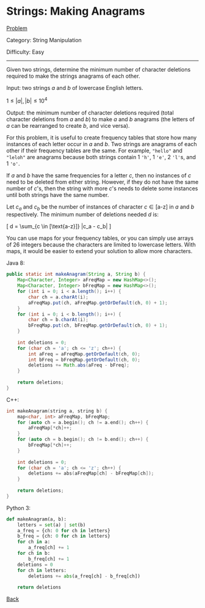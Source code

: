 # Strings: Making Anagrams

[Problem](https://www.hackerrank.com/challenges/ctci-making-anagrams/problem)

Category: String Manipulation

Difficulty: Easy

---

Given two strings, determine the minimum number of character deletions required
to make the strings anagrams of each other.

Input: two strings $a$ and $b$ of lowercase English letters.

$1 \leq |a|, |b| \leq 10^4$

Output: the minimum number of character deletions required (total character
deletions from $a$ and $b$) to make $a$ and $b$ anagrams (the letters of $a$ can
be rearranged to create $b$, and vice versa).

For this problem, it is useful to create frequency tables that store how many
instances of each letter occur in $a$ and $b$. Two strings are anagrams of each
other if their frequency tables are the same. For example, ```"hello"``` and
```"leloh"``` are anagrams because both strings contain 1 ```'h'```, 1
```'e'```, 2 ```'l'```s, and 1 ```'o'```.

If $a$ and $b$ have the same frequencies for a letter $c$, then no instances of
$c$ need to be deleted from either string. However, if they do not have the same
number of $c$'s, then the string with more $c$'s needs to delete some instances
until both strings have the same number.

Let $c_a$ and $c_b$ be the number of instances of character $c \in [\text{a-z}]$
in $a$ and $b$ respectively. The minimum number of deletions needed $d$ is:

\[ d = \sum_{c \in [\text{a-z}]} |c_a - c_b| \]

You can use maps for your frequency tables, or you can simply use arrays of 26
integers because the characters are limited to lowercase letters. With maps, it
would be easier to extend your solution to allow more characters.

Java 8:
```java
public static int makeAnagram(String a, String b) {
    Map<Character, Integer> aFreqMap = new HashMap<>();
    Map<Character, Integer> bFreqMap = new HashMap<>();
    for (int i = 0; i < a.length(); i++) {
        char ch = a.charAt(i);
        aFreqMap.put(ch, aFreqMap.getOrDefault(ch, 0) + 1);
    }
    for (int i = 0; i < b.length(); i++) {
        char ch = b.charAt(i);
        bFreqMap.put(ch, bFreqMap.getOrDefault(ch, 0) + 1);
    }
    
    int deletions = 0;
    for (char ch = 'a'; ch <= 'z'; ch++) {
        int aFreq = aFreqMap.getOrDefault(ch, 0);
        int bFreq = bFreqMap.getOrDefault(ch, 0);
        deletions += Math.abs(aFreq - bFreq);
    }
    
    return deletions;
}
```

C++:
```cpp
int makeAnagram(string a, string b) {
    map<char, int> aFreqMap, bFreqMap;
    for (auto ch = a.begin(); ch != a.end(); ch++) {
        aFreqMap[*ch]++;
    }
    for (auto ch = b.begin(); ch != b.end(); ch++) {
        bFreqMap[*ch]++;
    }
    
    int deletions = 0;
    for (char ch = 'a'; ch <= 'z'; ch++) {
        deletions += abs(aFreqMap[ch] - bFreqMap[ch]);
    }
    
    return deletions;
}
```

Python 3:
```python
def makeAnagram(a, b):
    letters = set(a) | set(b)
    a_freq = {ch: 0 for ch in letters}
    b_freq = {ch: 0 for ch in letters}
    for ch in a:
        a_freq[ch] += 1
    for ch in b:
        b_freq[ch] += 1
    deletions = 0
    for ch in letters:
        deletions += abs(a_freq[ch] - b_freq[ch])
        
    return deletions
```

[Back](../../hackerrank.md)
